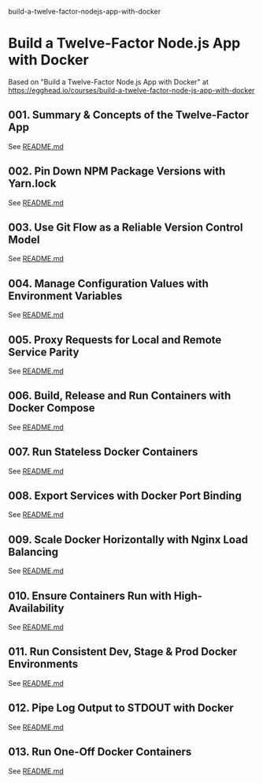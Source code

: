 build-a-twelve-factor-nodejs-app-with-docker
# Build a Twelve-Factor Node.js App with Docker

Based on "Build a Twelve-Factor Node.js App with Docker" at https://egghead.io/courses/build-a-twelve-factor-node-js-app-with-docker 

## 001. Summary & Concepts of the Twelve-Factor App

See [README.md](./001/README.md)

## 002. Pin Down NPM Package Versions with Yarn.lock

See [README.md](./002/README.md)

## 003. Use Git Flow as a Reliable Version Control Model

See [README.md](./003/README.md)

## 004. Manage Configuration Values with Environment Variables

See [README.md](./004/README.md)

## 005. Proxy Requests for Local and Remote Service Parity

See [README.md](./005/README.md)

## 006. Build, Release and Run Containers with Docker Compose

See [README.md](./006/README.md)

## 007. Run Stateless Docker Containers

See [README.md](./007/README.md)

## 008. Export Services with Docker Port Binding

See [README.md](./008/README.md)

## 009. Scale Docker Horizontally with Nginx Load Balancing

See [README.md](./009/README.md)

## 010. Ensure Containers Run with High-Availability

See [README.md](./010/README.md)

## 011. Run Consistent Dev, Stage & Prod Docker Environments

See [README.md](./011/README.md)

## 012. Pipe Log Output to STDOUT with Docker

See [README.md](./012/README.md)

## 013. Run One-Off Docker Containers

See [README.md](./013/README.md)

